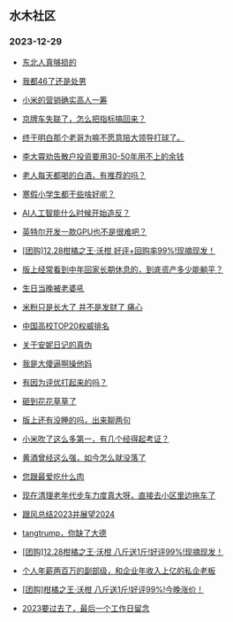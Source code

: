 ## 水木社区 
### 2023-12-29

+ [东北人真够损的](https://www.mysmth.net/nForum/article/FamilyLife/1766547262)

+ [我都46了还是处男](https://www.mysmth.net/nForum/article/Age/20328668)

+ [小米的营销确实高人一筹](https://www.mysmth.net/nForum/article/GreenAuto/1438705)

+ [京牌车失联了，怎么把指标搞回来？](https://www.mysmth.net/nForum/article/AutoWorld/1944750611)

+ [终于明白那个老哥为嘛不愿意陪大领导打球了。](https://www.mysmth.net/nForum/article/WorkLife/3473398)

+ [李大霄劝告散户投资要用30-50年用不上的余钱](https://www.mysmth.net/nForum/article/Stock/10735460)

+ [老人每天都喝的白酒，有推荐的吗？](https://www.mysmth.net/nForum/article/CouponsLife/4469694)

+ [寒假小学生都干些啥好呢？](https://www.mysmth.net/nForum/article/ChildEducation/2330056)

+ [AI人工智能什么时候开始造反？](https://www.mysmth.net/nForum/article/SF/515826)

+ [英特尔开发一款GPU也不是很难吧？](https://www.mysmth.net/nForum/article/ITExpress/2511461)

+ [[团购]12.28柑橘之王·沃柑 好评+回购率99%!现摘现发！](https://www.mysmth.net/nForum/article/ADAgent_TG/1315155)

+ [版上经常看到中年回家长期休息的，到底资产多少能躺平？](https://www.mysmth.net/nForum/article/WorkLife/3474400)

+ [生日当晚被老婆吼](https://www.mysmth.net/nForum/article/FamilyLife/1766548999)

+ [米粉只是长大了 并不是发财了  痛心](https://www.mysmth.net/nForum/article/GreenAuto/1440063)

+ [中国高校TOP20权威排名](https://www.mysmth.net/nForum/article/GaoKao/545444)

+ [关于安妮日记的真伪](https://www.mysmth.net/nForum/article/Literature/132385)

+ [我是大傻逼啊操他妈](https://www.mysmth.net/nForum/article/Stock/10735641)

+ [有因为评优打起来的吗？](https://www.mysmth.net/nForum/article/QingJiao/840437)

+ [砸到花花草草了](https://www.mysmth.net/nForum/article/Aero/418337)

+ [版上还有没睡的吗，出来聊两句](https://www.mysmth.net/nForum/article/Love/6276373)

+ [小米吹了这么多第一，有几个经得起考证？](https://www.mysmth.net/nForum/article/GreenAuto/1440193)

+ [黄酒曾经这么强，如今怎么就没落了](https://www.mysmth.net/nForum/article/Food/1697785)

+ [您跟最爱吃什么肉](https://www.mysmth.net/nForum/article/Food/1698219)

+ [现在清理老年代步车力度真大呀，直接去小区里边拖车了](https://www.mysmth.net/nForum/article/AutoWorld/1944751961)

+ [跟风总结2023并展望2024](https://www.mysmth.net/nForum/article/RunningLife/826264)

+ [tangtrump，你缺了大德](https://www.mysmth.net/nForum/article/ChildEducation/2331178)

+ [[团购]12.28柑橘之王·沃柑 八斤送1斤!好评99%!现摘现发！](https://www.mysmth.net/nForum/article/ADAgent_TG/1315155)

+ [个人年薪两百万的副部级，和企业年收入上亿的私企老板](https://www.mysmth.net/nForum/article/Love/6259658)

+ [[团购]柑橘之王·沃柑 八斤送1斤!好评99%!今晚涨价！](https://www.mysmth.net/nForum/article/ADAgent_TG/1315155)

+ [2023要过去了，最后一个工作日留念](https://www.mysmth.net/nForum/article/ZJU/939243)

